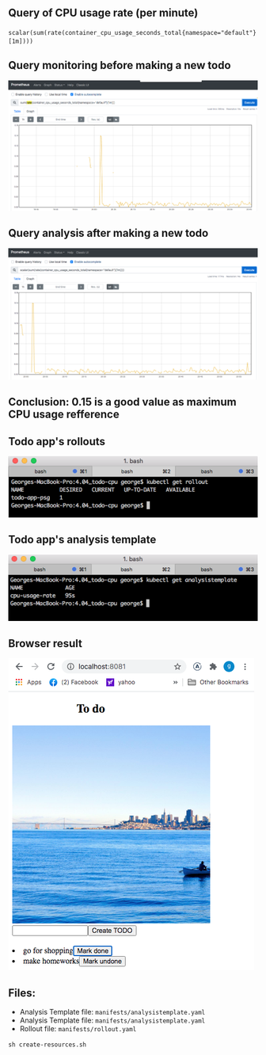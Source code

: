 
## Query of CPU usage rate (per minute) 

`scalar(sum(rate(container_cpu_usage_seconds_total{namespace="default"}[1m])))`

## Query monitoring before making a new todo

![output](before-creating-todo.png)

## Query analysis after making a new todo

![output](after-creating-2-todos.png)

## Conclusion: 0.15 is a good value as maximum CPU usage refference

## Todo app's rollouts

![output](get-rollout.png)

## Todo app's analysis template

![output](get-analysis-template.png)

## Browser result

![output](browser-result.png)

## Files:
* Analysis Template file: `manifests/analysistemplate.yaml`
* Analysis Template file: `manifests/analysistemplate.yaml`
* Rollout file: `manifests/rollout.yaml`

`sh create-resources.sh`